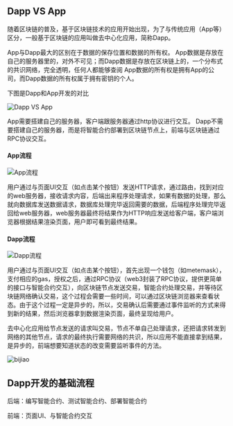 ## Dapp VS App

随着区块链的普及，基于区块链技术的应用开始出现，为了与传统应用（App等）区分，一般基于区块链的应用叫做去中心化应用，简称Dapp。

App与Dapp最大的区别在于数据的保存位置和数据的所有权。
App数据是存放在自己的服务器里的，对外不可见；而Dapp数据是存放在区块链上的，一个分布式的共识网络，完全透明，任何人都能够查阅
App数据的所有权是拥有App的公司，而Dapp数据的所有权属于拥有密钥的个人。

下图是Dapp和App开发的对比

![Dapp VS App](http://qny3.blockchant.cn/Dapp%20vs%20App.png)

App需要搭建自己的服务器，客户端跟服务器通过http协议进行交互。
Dapp不需要搭建自己的服务器，而是将智能合约部署到区块链节点上，前端与区块链通过RPC协议交互。

#### App流程

![App流程](http://qny3.blockchant.cn/App%E5%BC%80%E5%8F%91%E6%B5%81%E7%A8%8B.png)

用户通过与页面UI交互（如点击某个按钮）发送HTTP请求，通过路由，找到对应的web服务器，接收请求内容，后端出来程序处理请求，如果有数据的处理，那么就向数据库发送数据请求，数据库处理完毕返回需要的数据，后端程序处理完毕返回给web服务器，web服务器最终将结果作为HTTP响应发送给客户端，客户端浏览器根据结果渲染页面，用户即可看到最终结果。

#### Dapp流程

![Dapp流程](http://qny3.blockchant.cn/Dapp%E5%BC%80%E5%8F%91%E6%B5%81%E7%A8%8B.png)

用户通过与页面UI交互（如点击某个按钮），首先出现一个钱包（如metemask），支付相应的gas，授权之后，通过RPC协议（web3封装了RPC协议，提供更简单的接口与智能合约交互），向区块链节点发送交易，智能合约处理交易，并等待区块链网络确认交易，这个过程会需要一些时间，可以通过区块链浏览器来查看状态。由于这个过程一定是异步的，所以，交易确认后需要通过事件监听的方式来得到新的结果，然后浏览器拿到数据渲染页面，最终呈现给用户。

去中心化应用给节点发送的请求叫交易，节点不单自己处理请求，还把请求转发到网络的其他节点，请求的最终执行需要网络的共识，所以应用不能直接拿到结果，是异步的，前端想要知道状态的改变需要监听事件的方法。

![bijiao](http://qny3.blockchant.cn/Dapp%E5%BC%80%E5%8F%91%E8%B7%AF%E7%BA%BF%E6%AF%94%E8%BE%83.jpg)


## Dapp开发的基础流程

后端：编写智能合约、测试智能合约、部署智能合约

前端：页面UI、与智能合约交互

